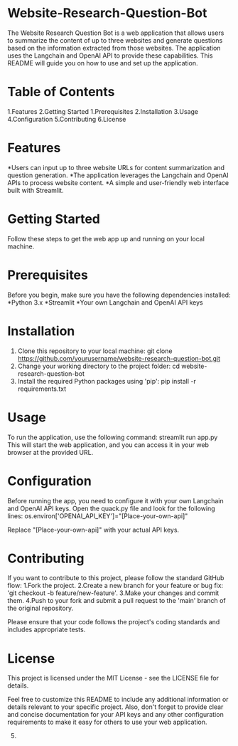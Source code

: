 # Website-Research-Question-Bot
The Website Research Question Bot is a web application that allows users to summarize the content of up to three websites and generate questions based on the information extracted from those websites. The application uses the Langchain and OpenAI API to provide these capabilities. This README will guide you on how to use and set up the application.
# Table of Contents
1.Features
2.Getting Started
 1.Prerequisites
 2.Installation
3.Usage
4.Configuration
5.Contributing
6.License
# Features
*Users can input up to three website URLs for content summarization and question generation.
*The application leverages the Langchain and OpenAI APIs to process website content.
*A simple and user-friendly web interface built with Streamlit.
# Getting Started
Follow these steps to get the web app up and running on your local machine.
# Prerequisites
Before you begin, make sure you have the following dependencies installed:
*Python 3.x
*Streamlit
*Your own Langchain and OpenAI API keys
# Installation
1. Clone this repository to your local machine:
    git clone https://github.com/yourusername/website-research-question-bot.git
2. Change your working directory to the project folder:
   cd website-research-question-bot
3. Install the required Python packages using 'pip':
   pip install -r requirements.txt
# Usage
To run the application, use the following command:
streamlit run app.py
This will start the web application, and you can access it in your web browser at the provided URL.
# Configuration
Before running the app, you need to configure it with your own Langchain and OpenAI API keys. Open the quack.py file and look for the following lines:
os.environ['OPENAI_API_KEY']="[Place-your-own-api]"

Replace  "[Place-your-own-api]" with your actual API keys.
# Contributing
If you want to contribute to this project, please follow the standard GitHub flow:
1.Fork the project.
2.Create a new branch for your feature or bug fix: 'git checkout -b feature/new-feature'.
3.Make your changes and commit them.
4.Push to your fork and submit a pull request to the 'main' branch of the original repository.

Please ensure that your code follows the project's coding standards and includes appropriate tests.

# License
This project is licensed under the MIT License - see the LICENSE file for details.

Feel free to customize this README to include any additional information or details relevant to your specific project. Also, don't forget to provide clear and concise documentation for your API keys and any other configuration requirements to make it easy for others to use your web application.









5. 





